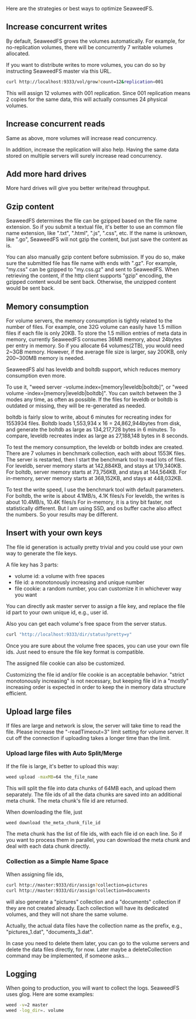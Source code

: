 Here are the strategies or best ways to optimize SeaweedFS.

## Increase concurrent writes

By default, SeaweedFS grows the volumes automatically. For example, for no-replication volumes, there will be concurrently 7 writable volumes allocated.

If you want to distribute writes to more volumes, you can do so by instructing SeaweedFS master via this URL.

```bash	
curl http://localhost:9333/vol/grow?count=12&replication=001
```

This will assign 12 volumes with 001 replication. Since 001 replication means 2 copies for the same data, this will actually consumes 24 physical volumes.

## Increase concurrent reads

Same as above, more volumes will increase read concurrency.

In addition, increase the replication will also help. Having the same data stored on multiple servers will surely increase read concurrency.

## Add more hard drives

More hard drives will give you better write/read throughput.

## Gzip content

SeaweedFS determines the file can be gzipped based on the file name extension. So if you submit a textual file, it's better to use an common file name extension, like ".txt", ".html", ".js", ".css", etc. If the name is unknown, like ".go", SeaweedFS will not gzip the content, but just save the content as is.

You can also manually gzip content before submission. If you do so, make sure the submitted file has file name with ends with ".gz". For example, "my.css" can be gzipped to "my.css.gz" and sent to SeaweedFS. When retrieving the content, if the http client supports "gzip" encoding, the gzipped content would be sent back. Otherwise, the unzipped content would be sent back.

## Memory consumption

For volume servers, the memory consumption is tightly related to the number of files. For example, one 32G volume can easily have 1.5 million files if each file is only 20KB. To store the 1.5 million entries of meta data in memory, currently SeaweedFS consumes 36MB memory, about 24bytes per entry in memory. So if you allocate 64 volumes(2TB), you would need 2~3GB memory. However, if the average file size is larger, say 200KB, only 200~300MB memory is needed.

SeaweedFS alsl has leveldb and boltdb support, which reduces memory consumption even more.

To use it, "weed server -volume.index=[memory|leveldb|boltdb]", or "weed volume -index=[memory|leveldb|boltdb]". You can switch between the 3 modes any time, as often as possible. If the files for leveldb or boltdb is outdated or missing, they will be re-generated as needed.

boltdb is fairly slow to write, about 6 minutes for recreating index for 1553934 files. Boltdb loads 1,553,934 x 16 = 24,862,944bytes from disk, and generate the boltdb as large as 134,217,728 bytes in 6 minutes.
To compare, leveldb recreates index as large as 27,188,148 bytes in 8 seconds.

To test the memory consumption, the leveldb or boltdb index are created. There are 7 volumes in benchmark collection, each with about 1553K files. The server is restarted, then I start the benchmark tool to read lots of files.
For leveldb, server memory starts at 142,884KB, and stays at 179,340KB.
For boltdb, server memory starts at 73,756KB, and stays at 144,564KB.
For in-memory, server memory starts at 368,152KB, and stays at 448,032KB.

To test the write speed, I use the benchmark tool with default parameters.
For boltdb, the write is about 4.1MB/s, 4.1K files/s
For leveldb, the writes is about 10.4MB/s, 10.4K files/s
For in-memory, it is a tiny bit faster, not statistically different. But I am using SSD, and os buffer cache also affect the numbers. So your results may be different.

## Insert with your own keys

The file id generation is actually pretty trivial and you could use your own way to generate the file keys.

A file key has 3 parts:

- volume id: a volume with free spaces
- file id: a monotonously increasing and unique number
- file cookie: a random number, you can customize it in whichever way you want

You can directly ask master server to assign a file key, and replace the file id part to your own unique id, e.g., user id.

Also you can get each volume's free space from the server status.

```bash
curl "http://localhost:9333/dir/status?pretty=y"
```

Once you are sure about the volume free spaces, you can use your own file ids. Just need to ensure the file key format is compatible.

The assigned file cookie can also be customized.

Customizing the file id and/or file cookie is an acceptable behavior. "strict monotonously increasing" is not necessary, but keeping file id in a "mostly" increasing order is expected in order to keep the in memory data structure efficient.

## Upload large files

If files are large and network is slow, the server will take time to read the file. Please increase the "-readTimeout=3" limit setting for volume server. It cut off the connection if uploading takes a longer time than the limit.

### Upload large files with Auto Split/Merge

If the file is large, it's better to upload this way:

```bash
weed upload -maxMB=64 the_file_name
```

This will split the file into data chunks of 64MB each, and upload them separately. The file ids of all the data chunks are saved into an additional meta chunk. The meta chunk's file id are returned.

When downloading the file, just

```bash
weed download the_meta_chunk_file_id
```

The meta chunk has the list of file ids, with each file id on each line. So if you want to process them in parallel, you can download the meta chunk and deal with each data chunk directly.

### Collection as a Simple Name Space

When assigning file ids,

```bash
curl http://master:9333/dir/assign?collection=pictures
curl http://master:9333/dir/assign?collection=documents
```

will also generate a "pictures" collection and a "documents" collection if they are not created already. Each collection will have its dedicated volumes, and they will not share the same volume.

Actually, the actual data files have the collection name as the prefix, e.g., "pictures_1.dat", "documents_3.dat".

In case you need to delete them later, you can go to the volume servers and delete the data files directly, for now. Later maybe a deleteCollection command may be implemented, if someone asks...

## Logging

When going to production, you will want to collect the logs. SeaweedFS uses glog. Here are some examples:

```bash
weed -v=2 master
weed -log_dir=. volume
```